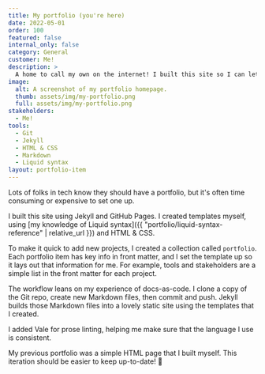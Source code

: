```yaml
---
title: My portfolio (you're here)
date: 2022-05-01
order: 100
featured: false
internal_only: false
category: General
customer: Me!
description: >
  A home to call my own on the internet! I built this site so I can let folks know about the projects I'm working on.
image:
  alt: A screenshot of my portfolio homepage.
  thumb: assets/img/my-portfolio.png
  full: assets/img/my-portfolio.png
stakeholders:
  - Me!
tools:
  - Git
  - Jekyll
  - HTML & CSS
  - Markdown
  - Liquid syntax
layout: portfolio-item
---
```

Lots of folks in tech know they should have a portfolio, but it's often time consuming or expensive to set one up.

I built this site using Jekyll and GitHub Pages. I created templates myself, using [my knowledge of Liquid syntax]({{ "portfolio/liquid-syntax-reference" | relative_url }}) and HTML & CSS.

To make it quick to add new projects, I created a collection called `portfolio`. Each portfolio item has key info in front matter, and I set the template up so it lays out that information for me. For example, tools and stakeholders are a simple list in the front matter for each project.

The workflow leans on my experience of docs-as-code. I clone a copy of the Git repo, create new Markdown files, then commit and push. Jekyll builds those Markdown files into a lovely static site using the templates that I created.

I added Vale for prose linting, helping me make sure that the language I use is consistent.

My previous portfolio was a simple HTML page that I built myself. This iteration should be easier to keep up-to-date! 🤞
